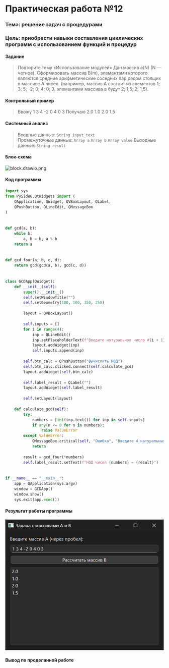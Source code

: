 # Практическая работа №12

### Тема: решение задач с процедурами

### Цель: приобрести навыки составления циклических программ с использованием функций и процедур

#### Задание

> Повторите тему «Использование модулей» Дан массив a(N) (N — четное). Сформировать массив В(m), элементами которого
> являются средние арифметические соседних пар рядом стоящих в массиве А чисел. (например, массив А состоит из элементов
> 1; 3; 5; -2; 0; 4; 0; 3. элементами массива в будут 2; 1,5; 2; 1,5).

#### Контрольный пример

> Ввожу 1 3 4 -2 0 4 0 3
> Получаю 2.0 1.0 2.0 1.5

#### Системный анализ

> Входные данные: `String input_text`    
> Промежуточные данные: `Array a` `Array b` `Array value`
> Выходные данные: `String result`

#### Блок-схема

![block.drawio.png](src/block.drawio.png)

#### Код программы

```python
import sys
from PySide6.QtWidgets import (
    QApplication, QWidget, QVBoxLayout, QLabel,
    QPushButton, QLineEdit, QMessageBox
)


def gcd(a, b):
    while b:
        a, b = b, a % b
    return a


def gcd_four(a, b, c, d):
    return gcd(gcd(a, b), gcd(c, d))


class GCDApp(QWidget):
    def __init__(self):
        super().__init__()
        self.setWindowTitle("")
        self.setGeometry(100, 100, 350, 250)

        layout = QVBoxLayout()

        self.inputs = []
        for i in range(4):
            inp = QLineEdit()
            inp.setPlaceholderText(f"Введите натуральное число #{i + 1}")
            layout.addWidget(inp)
            self.inputs.append(inp)

        self.btn_calc = QPushButton("Вычислить НОД")
        self.btn_calc.clicked.connect(self.calculate_gcd)
        layout.addWidget(self.btn_calc)

        self.label_result = QLabel("")
        layout.addWidget(self.label_result)

        self.setLayout(layout)

    def calculate_gcd(self):
        try:
            numbers = [int(inp.text()) for inp in self.inputs]
            if any(n <= 0 for n in numbers):
                raise ValueError
        except ValueError:
            QMessageBox.critical(self, "Ошибка", "Введите 4 натуральных числа (>0).")
            return

        result = gcd_four(*numbers)
        self.label_result.setText(f"НОД чисел {numbers} = {result}")


if __name__ == "__main__":
    app = QApplication(sys.argv)
    window = GCDApp()
    window.show()
    sys.exit(app.exec())

```

#### Результат работы программы

![screen.png](src/screen.png)

#### Вывод по проделанной работе

> 